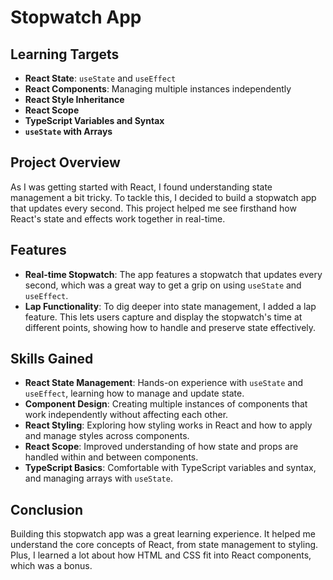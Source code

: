 # Stopwatch App

## Learning Targets

- **React State**: `useState` and `useEffect`
- **React Components**: Managing multiple instances independently
- **React Style Inheritance**
- **React Scope**
- **TypeScript Variables and Syntax**
- **`useState` with Arrays**

## Project Overview

As I was getting started with React, I found understanding state management a bit tricky. To tackle this, I decided to build a stopwatch app that updates every second. This project helped me see firsthand how React's state and effects work together in real-time.

## Features

- **Real-time Stopwatch**: The app features a stopwatch that updates every second, which was a great way to get a grip on using `useState` and `useEffect`.
- **Lap Functionality**: To dig deeper into state management, I added a lap feature. This lets users capture and display the stopwatch's time at different points, showing how to handle and preserve state effectively.

## Skills Gained

- **React State Management**: Hands-on experience with `useState` and `useEffect`, learning how to manage and update state.
- **Component Design**: Creating multiple instances of components that work independently without affecting each other.
- **React Styling**: Exploring how styling works in React and how to apply and manage styles across components.
- **React Scope**: Improved understanding of how state and props are handled within and between components.
- **TypeScript Basics**: Comfortable with TypeScript variables and syntax, and managing arrays with `useState`.

## Conclusion

Building this stopwatch app was a great learning experience. It helped me understand the core concepts of React, from state management to styling. Plus, I learned a lot about how HTML and CSS fit into React components, which was a bonus.

